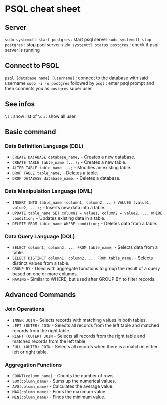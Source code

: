 # PSQL cheat sheet

## Server

`sudo systemctl start postgres` : start psql server
`sudo systemctl stop postgres` : stop psql server
`sudo systemctl status postgres` : check if psql server is running

## Connect to PSQL

`psql [database name] [username]` : connect to the database with said username
`sudo -i -u postgres` followed by `psql` : enter psql prompt and then connects you as `postgres` super user

## See infos
`\l` : show list of 
`\du` : show all user

## Basic command
### Data Definition Language (DDL)
- `CREATE DATABASE database_name;` - Creates a new database.
- `CREATE TABLE table_name (...);` - Creates a new table.
- `ALTER TABLE table_name ...;` - Modifies an existing table.
- `DROP TABLE table_name;` - Deletes a table.
- `DROP DATABASE database_name;` - Deletes a database.

### Data Manipulation Language (DML)
- `INSERT INTO table_name (column1, column2, ...) VALUES (value1, value2, ...);` - Inserts new data into a table.
- `UPDATE table_name SET column1 = value1, column2 = value2, ... WHERE condition;` - Updates existing data in a table.
- `DELETE FROM table_name WHERE condition;` - Deletes data from a table.

### Data Query Language (DQL)
- `SELECT column1, column2, ... FROM table_name;` - Selects data from a table.
- `SELECT DISTINCT column1, column2, ... FROM table_name;` - Selects distinct values from a table.
- `GROUP BY` - Used with aggregate functions to group the result of a query based on one or more columns.
- `HAVING` - Similar to WHERE, but used after GROUP BY to filter records.

## Advanced Commands

### Join Operations
- `INNER JOIN` - Selects records with matching values in both tables.
- `LEFT (OUTER) JOIN` - Selects all records from the left table and matched records from the right table.
- `RIGHT (OUTER) JOIN` - Selects all records from the right table and matched records from the left table.
- `FULL (OUTER) JOIN` - Selects all records when there is a match in either left or right table.

### Aggregation Functions
- `COUNT(column_name)` - Counts the number of rows.
- `SUM(column_name)` - Sums up the numerical values.
- `AVG(column_name)` - Calculates the average value.
- `MAX(column_name)` - Finds the maximum value.
- `MIN(column_name)` - Finds the minimum value.